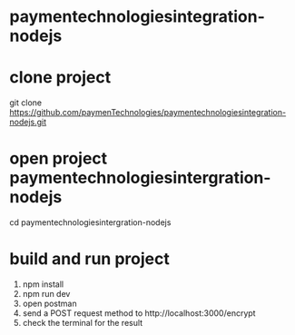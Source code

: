 # paymentechnologiesintegration-nodejs

# clone project

git clone https://github.com/paymenTechnologies/paymentechnologiesintegration-nodejs.git

# open project paymentechnologiesintergration-nodejs

cd paymentechnologiesintergration-nodejs

# build and run project
1. npm install
2. npm run dev
3. open postman
4. send a POST request method to http://localhost:3000/encrypt
5. check the terminal for the result
